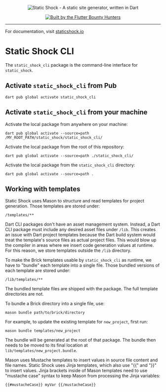 <p align="center">
  <img src="https://github.com/Flutter-Bounty-Hunters/static_shock/assets/7259036/00c27c9f-4efd-4a8f-92fc-0856bf64764a" alt="Static Shock - A static site generator, written in Dart">
</p>

<p align="center">
  <a href="https://flutterbountyhunters.com" target="_blank">
    <img src="https://github.com/Flutter-Bounty-Hunters/flutter_test_robots/assets/7259036/1b19720d-3dad-4ade-ac76-74313b67a898" alt="Built by the Flutter Bounty Hunters">
  </a>
</p>

---

For documentation, visit [staticshock.io](https://staticshock.io)

# Static Shock CLI
The `static_shock_cli` package is the command-line interface for `static_shock`.

## Activate `static_shock_cli` from Pub

    dart pub global activate static_shock_cli

## Activate `static_shock_cli` from your machine
Activate the local package from anywhere on your machine:

    dart pub global activate --source=path /MY_ROOT_PATH/static_shock/static_shock_cli/

Activate the local package from the root of this repository:

    dart pub global activate --source=path ./static_shock_cli/

Activate the local package from the `static_shock_cli` directory:

    dart pub global activate --source=path .

## Working with templates
Static Shock uses Mason to structure and read templates for project generation. Those templates are 
stored under:

    /templates/**

Dart CLI packages don't have an asset management system. Instead, a Dart CLI package must include 
any desired asset files under `/lib`. This creates an issue with Dart project templates because the
Dart build system would treat the template's source files as actual project files. This would blow
up the compiler in areas where we insert code generation values at runtime. For this reason, we
store templates outside the `/lib` directory.

To make the Brick templates usable by `static_shock_cli` as runtime, we have to "bundle" each
template into a single file. Those bundled versions of each template are stored under:

    /lib/templates/**

The bundled template files are shipped with the package. The full template directories are not.

To bundle a Brick directory into a single file, use:

    mason bundle path/to/brick/directory

For example, to update the existing template for `new_project`, first run:

    mason bundle templates/new_project

The bundle will be generated at the root of that package. The bundle then needs to be moved to its
final location at `lib/templates/new_project.bundle`.

Mason uses Mustache templates to insert values in source file content and file names. Static Shock
uses Jinja templates, which also use "{{" and "}}" to insert values. Jinja brackets inside
of Mason templates need to use "mustache case" syntax to keep Mason from processing the Jinja
variables:

    {{#mustacheCase}} myVar {{/mustacheCase}}

